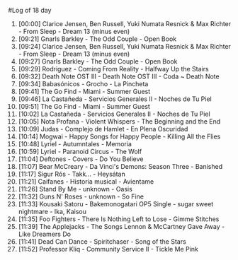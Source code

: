 #Log of 18 day

1. [00:00] Clarice Jensen, Ben Russell, Yuki Numata Resnick & Max Richter - From Sleep - Dream 13 (minus even)
1. [09:21] Gnarls Barkley - The Odd Couple - Open Book
1. [09:24] Clarice Jensen, Ben Russell, Yuki Numata Resnick & Max Richter - From Sleep - Dream 13 (minus even)
1. [09:27] Gnarls Barkley - The Odd Couple - Open Book
1. [09:29] Rodriguez - Coming From Reality - Halfway Up the Stairs
1. [09:32] Death Note OST III - Death Note OST III - Coda ~ Death Note
1. [09:34] Babasónicos - Grocho - La Pincheta
1. [09:41] The Go Find - Miami - Summer Guest
1. [09:46] La Castañeda - Servicios Generales II - Noches de Tu Piel
1. [09:51] The Go Find - Miami - Summer Guest
1. [10:02] La Castañeda - Servicios Generales II - Noches de Tu Piel
1. [10:05] Nota Profana - Violent Whispers - The Beginning and the End
1. [10:09] Judas - Complejo de Hamlet - En Plena Oscuridad
1. [10:14] Mogwai - Happy Songs for Happy People - Killing All the Flies
1. [10:48] Lyriel - Autumntales - Memoria
1. [10:59] Lyriel - Paranoid Circus - The Wolf
1. [11:04] Deftones - Covers - Do You Believe
1. [11:07] Bear McCreary - Da Vinci's Demons: Season Three - Banished
1. [11:17] Sigur Rós - Takk... - Heysátan
1. [11:21] Caifanes - Historia musical - Avientame
1. [11:26] Stand By Me - unknown - Oasis
1. [11:32] Guns N' Roses - unknown - So Fine
1. [11:33] Kousaki Satoru - Bakemonogatari OP5 Single - sugar sweet nightmare - Ika, Kaisou
1. [11:35] Foo Fighters - There Is Nothing Left to Lose - Gimme Stitches
1. [11:39] The Applejacks - The Songs Lennon & McCartney Gave Away - Like Dreamers Do
1. [11:41] Dead Can Dance - Spiritchaser - Song of the Stars
1. [11:52] Professor Kliq - Community Service II - Tickle Me Pink
